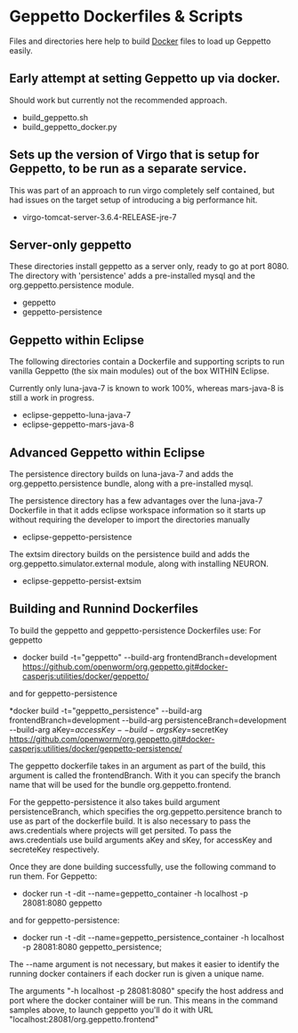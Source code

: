 Geppetto Dockerfiles & Scripts
==============================

Files and directories here help to build [Docker](http://docker.com) files to load up Geppetto easily.

## Early attempt at setting Geppetto up via docker.

Should work but currently not the recommended approach.

* build_geppetto.sh             
* build_geppetto_docker.py      

## Sets up the version of Virgo that is setup for Geppetto, to be run as a separate service.

This was part of an approach to run virgo completely self contained, but had issues on the target setup of 
introducing a big performance hit.

* virgo-tomcat-server-3.6.4-RELEASE-jre-7

## Server-only geppetto

These directories install geppetto as a server only, ready to go at port 8080.  The directory with 'persistence' adds a 
pre-installed mysql and the org.geppetto.persistence module.

* geppetto
* geppetto-persistence

## Geppetto within Eclipse

The following directories contain a Dockerfile and supporting scripts to run vanilla Geppetto (the six main modules) out of the 
box WITHIN Eclipse.

Currently only luna-java-7 is known to work 100%, whereas mars-java-8 is still a work in progress.

* eclipse-geppetto-luna-java-7  
* eclipse-geppetto-mars-java-8  

## Advanced Geppetto within Eclipse

The persistence directory builds on luna-java-7 and adds the org.geppetto.persistence bundle, along with a pre-installed mysql.

The persistence directory has a few advantages over the luna-java-7 Dockerfile in that it adds eclipse workspace information so it 
starts up without requiring the developer to import the directories manually

* eclipse-geppetto-persistence        

The extsim directory builds on the persistence build and adds the org.geppetto.simulator.external module, along with installing NEURON.

* eclipse-geppetto-persist-extsim  

## Building and Runnind Dockerfiles
To build the geppetto and geppetto-persistence Dockerfiles use:
For geppetto
* docker build -t="geppetto" --build-arg frontendBranch=development https://github.com/openworm/org.geppetto.git#docker-casperjs:utilities/docker/geppetto/

and for geppetto-persistence

*docker build -t="geppetto_persistence" --build-arg frontendBranch=development --build-arg persistenceBranch=development --build-arg aKey=$accessKey --build-arg sKey=$secretKey https://github.com/openworm/org.geppetto.git#docker-casperjs:utilities/docker/geppetto-persistence/

The geppetto dockerfile takes in an argument as part of the build, this argument is called the frontendBranch. 
With it you can specify the branch name that will be used for the bundle org.geppetto.frontend.

For the geppetto-persistence it also takes build argument persistenceBranch, which specifies the org.geppetto.persitence branch to use as part of the dockerfile build. 
It is also necessary to pass the aws.credentials where projects will get persited.
To pass the aws.credentials use build arguments aKey and sKey, for accessKey and secreteKey respectively.

Once they are done building successfully, use the following command to run them.
For Geppetto:
* docker run  -t -dit --name=geppetto_container -h localhost -p  28081:8080 geppetto

and for geppetto-persistence:
* docker run  -t -dit --name=geppetto_persistence_container -h localhost -p 28081:8080 geppetto_persistence;

The --name argument is not necessary, but makes it easier to identify the running docker containers if each docker
run is given a unique name. 

The arguments "-h localhost -p 28081:8080" specify the host address and port where the docker container wiill be run. 
This means in the command samples above, to launch geppetto you'll do it with URL "localhost:28081/org.geppetto.frontend"


